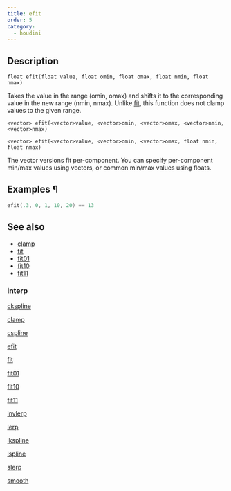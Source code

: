 ```yaml
---
title: efit
order: 5
category:
  - houdini
---
```


## Description

`float efit(float value, float omin, float omax, float nmin, float nmax)`

Takes the value in the range (omin, omax) and shifts it to the corresponding
value in the new range (nmin, nmax). Unlike [fit](fit.html "Takes the value in
one range and shifts it to the corresponding value in a new range."), this
function does not clamp values to the given range.

`<vector> efit(<vector>value, <vector>omin, <vector>omax, <vector>nmin, <vector>nmax)`

`<vector> efit(<vector>value, <vector>omin, <vector>omax, float nmin, float nmax)`

The vector versions fit per-component. You can specify per-component min/max
values using vectors, or common min/max values using floats.

## Examples ¶

```c
efit(.3, 0, 1, 10, 20) == 13
```

## See also

- [clamp](clamp.html)
- [fit](fit.html)
- [fit01](fit01.html)
- [fit10](fit10.html)
- [fit11](fit11.html)

### interp

[ckspline](ckspline.html)

[clamp](clamp.html)

[cspline](cspline.html)

[efit](efit.html)

[fit](fit.html)

[fit01](fit01.html)

[fit10](fit10.html)

[fit11](fit11.html)

[invlerp](invlerp.html)

[lerp](lerp.html)

[lkspline](lkspline.html)

[lspline](lspline.html)

[slerp](slerp.html)

[smooth](smooth.html)
